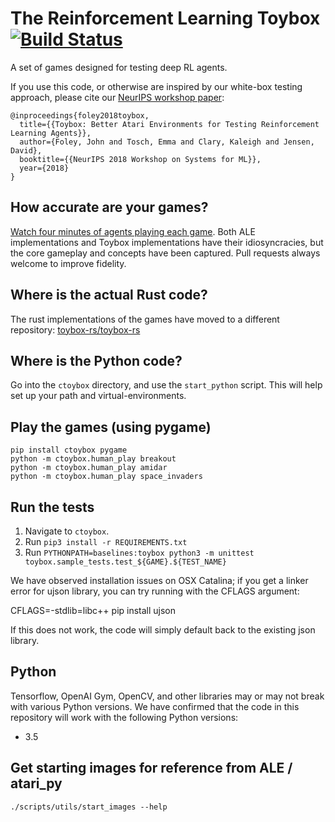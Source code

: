 # The Reinforcement Learning Toybox [![Build Status](https://travis-ci.com/toybox-rs/Toybox.svg?token=wqGZxUYsDSPaq1jz2zn6&branch=master)](https://travis-ci.com/toybox-rs/Toybox)

A set of games designed for testing deep RL agents.

If you use this code, or otherwise are inspired by our white-box testing approach, please cite our [NeurIPS workshop paper](https://arxiv.org/abs/1812.02850):

```
@inproceedings{foley2018toybox,
  title={{Toybox: Better Atari Environments for Testing Reinforcement Learning Agents}},
  author={Foley, John and Tosch, Emma and Clary, Kaleigh and Jensen, David},
  booktitle={{NeurIPS 2018 Workshop on Systems for ML}},
  year={2018}
}
```

## How accurate are your games?

[Watch four minutes of agents playing each game](https://www.youtube.com/watch?v=spx_YQQW1Lw). Both ALE implementations and Toybox implementations have their idiosyncracies, but the core gameplay and concepts have been captured. Pull requests always welcome to improve fidelity.

## Where is the actual Rust code?

The rust implementations of the games have moved to a different repository: [toybox-rs/toybox-rs](https://github.com/toybox-rs/toybox-rs)

## Where is the Python code?

Go into the ``ctoybox`` directory, and use the ``start_python`` script. This will help set up your path and virtual-environments.

## Play the games (using pygame)

    pip install ctoybox pygame
    python -m ctoybox.human_play breakout
    python -m ctoybox.human_play amidar
    python -m ctoybox.human_play space_invaders

## Run the tests

1. Navigate to `ctoybox`. 
2. Run `pip3 install -r REQUIREMENTS.txt`
3. Run `PYTHONPATH=baselines:toybox python3 -m unittest toybox.sample_tests.test_${GAME}.${TEST_NAME}`

We have observed installation issues on OSX Catalina; if you get a linker error for ujson library, you can try running with the CFLAGS argument:

CFLAGS=-stdlib=libc++ pip install ujson

If this does not work, the code will simply default back to the existing json library.


## Python

Tensorflow, OpenAI Gym, OpenCV, and other libraries may or may not break with various Python versions. We have confirmed that the code in this repository will work with the following Python versions:

* 3.5

## Get starting images for reference from ALE / atari_py

`./scripts/utils/start_images --help` 
